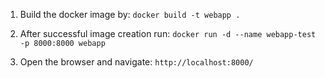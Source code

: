 1. Build the docker image by: `docker build -t webapp .`

2. After successful image creation run: `docker run -d --name webapp-test -p 8000:8000 webapp`

3. Open the browser and navigate: `http://localhost:8000/`
